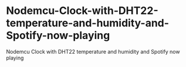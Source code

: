 # Nodemcu-Clock-with-DHT22-temperature-and-humidity-and-Spotify-now-playing
Nodemcu Clock with DHT22 temperature and humidity and Spotify now playing
